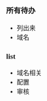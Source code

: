 <span  style="font-family: Simsun,serif; font-size: 17px; ">

### 所有待办

- 列出来
- 域名

### list

- 域名相关
- 配置
- 审核

</span>